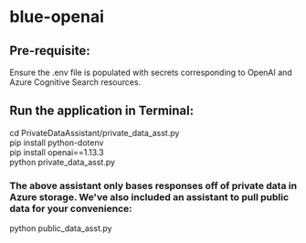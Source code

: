 # blue-openai
## Pre-requisite:
Ensure the .env file is populated with secrets corresponding to OpenAI and Azure Cognitive Search resources.

## Run the application in Terminal:

cd PrivateDataAssistant/private_data_asst.py \
pip install python-dotenv \
pip install openai==1.13.3 \
python private_data_asst.py

### The above assistant only bases responses off of private data in Azure storage. We've also included an assistant to pull public data for your convenience:

python public_data_asst.py

